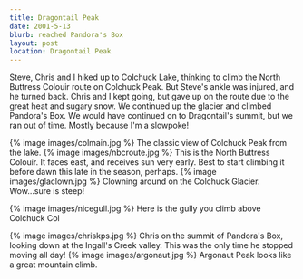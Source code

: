 ```yaml
---
title: Dragontail Peak
date: 2001-5-13
blurb: reached Pandora's Box
layout: post
location: Dragontail Peak
---
```


Steve, Chris and I hiked up to Colchuck Lake, thinking to climb the North
Buttress Colouir route on Colchuck Peak. But Steve's ankle was injured, and he
turned back. Chris and I kept going, but gave up on the route due to the great
heat and sugary snow. We continued up the glacier and climbed Pandora's Box. We
would have continued on to Dragontail's summit, but we ran out of time. Mostly
because I'm a slowpoke!




{% image images/colmain.jpg %}
The classic view of Colchuck Peak from the lake.
{% image images/nbcroute.jpg %}
This is the North Buttress Colouir. It faces east, and receives sun very early. Best to start climbing it before dawn this late in the season, perhaps.
{% image images/glaclown.jpg %}
Clowning around on the Colchuck Glacier. Wow...sure is steep!


{% image images/nicegull.jpg %}
Here is the gully you climb above Colchuck Col


{% image images/chriskps.jpg %}
Chris on the summit of Pandora's Box, looking down at the Ingall's Creek valley. This was the only time he stopped moving all day!
{% image images/argonaut.jpg %}
Argonaut Peak looks like a great mountain climb.

